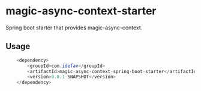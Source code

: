 # magic-async-context-starter
Spring boot starter that provides magic-async-context.
## Usage
```java
    <dependency>
        <groupId>com.idefav</groupId>
        <artifactId>magic-async-context-spring-boot-starter</artifactId>
        <version>0.0.1-SNAPSHOT</version>
    </dependency>
```
